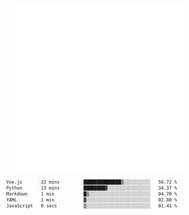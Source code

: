 <div align="center">
    <a href="https://konst.fish">
        <img src="https://raw.githubusercontent.com/konstfish/konstfish/master/fish.svg" alt="Logo" width="450"/>
    </a>
</div>

<!--START_SECTION:waka-->

```text
Vue.js       22 mins         ██████████████▒░░░░░░░░░░   56.72 %
Python       13 mins         ████████▓░░░░░░░░░░░░░░░░   34.37 %
Markdown     1 min           █▒░░░░░░░░░░░░░░░░░░░░░░░   04.70 %
YAML         1 min           ▓░░░░░░░░░░░░░░░░░░░░░░░░   02.80 %
JavaScript   0 secs          ▒░░░░░░░░░░░░░░░░░░░░░░░░   01.41 %
```

<!--END_SECTION:waka-->
